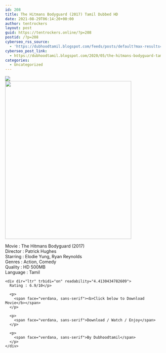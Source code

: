 ```yaml
---
id: 208
title: The Hitmans Bodyguard (2017) Tamil Dubbed HD
date: 2021-08-29T06:14:20+00:00
author: tentrockers
layout: post
guid: https://tentrockers.online/?p=208
postid: /?p=208
cyberseo_rss_source:
  - 'https://dubhoodtamil.blogspot.com/feeds/posts/default?max-results=150&start-index=301'
cyberseo_post_link:
  - https://dubhoodtamil.blogspot.com/2020/05/the-hitmans-bodyguard-tamil-dubbed-hd.html
categories:
  - Uncategorized
---
```

<div class="media_block">
  <img src="https://1.bp.blogspot.com/-x9-X0x7tvRo/Xsa2vD9rX4I/AAAAAAAABNE/n6veVbEDZzw98oPiKph_Na5CKXRvzobowCNcBGAsYHQ/s72-w408-h512-c/images%2B%252851%2529.jpeg" class="media_thumbnail" />
</div>

<div dir="ltr" trbidi="on" readability="12">
  <div class="separator">
    <a href="https://1.bp.blogspot.com/-x9-X0x7tvRo/Xsa2vD9rX4I/AAAAAAAABNE/n6veVbEDZzw98oPiKph_Na5CKXRvzobowCNcBGAsYHQ/s1600/images%2B%252851%2529.jpeg"><img loading="lazy" border="0" data-original-height="619" data-original-width="495" height="512" src="https://1.bp.blogspot.com/-x9-X0x7tvRo/Xsa2vD9rX4I/AAAAAAAABNE/n6veVbEDZzw98oPiKph_Na5CKXRvzobowCNcBGAsYHQ/w408-h512/images%2B%252851%2529.jpeg" width="408" /></a>
  </div>
  
  <p>
    Movie : The Hitmans Bodyguard (2017)<br />Director : Patrick Hughes<br />Starring : Elodie Yung, Ryan Reynolds<br />Genres : Action, Comedy<br />Quality : HD 500MB<br />Language : Tamil</div> 
    
    <div dir="ltr" trbidi="on" readability="4.4130434782609">
      Rating : 6.9/10</p> 
      
      <p>
        <span face="verdana, sans-serif"><b>Click below to Download Movie</b></span>
      </p>
      
      <p>
        <span face="verdana, sans-serif">Download / Watch / Enjoy</span>
      </p>
      
      <p>
        <span face="verdana, sans-serif">By Dubhoodtamil</span>
      </p>
    </div>